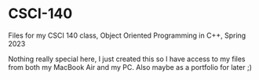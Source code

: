 # CSCI-140
Files for my CSCI 140 class, Object Oriented Programming in C++, Spring 2023

Nothing really special here, I just created this so I have access to my files from both my MacBook Air and my PC. Also maybe as a portfolio for later ;)
